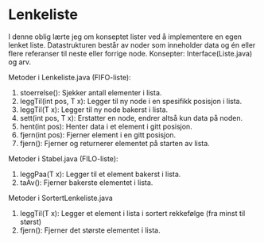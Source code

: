 # Lenkeliste
I denne oblig lærte jeg om konseptet lister ved å implementere en egen lenket liste. 
Datastrukturen består av noder som inneholder data og én eller flere referanser til neste eller forrige node.
Konsepter: Interface(Liste.java) og arv.

Metoder i Lenkeliste.java (FIFO-liste):
1. stoerrelse(): Sjekker antall elementer i lista.
2. leggTil(int pos, T x): Legger til ny node i en spesifikk posisjon i lista.
3. leggTil(T x): Legger til ny node bakerst i lista.
4. sett(int pos, T x): Erstatter en node, endrer altså kun data på noden. 
5. hent(int pos): Henter data i et element i gitt posisjon.
6. fjern(int pos): Fjerner element i en gitt posisjon.
7. fjern(): Fjerner og returnerer elementet på starten av lista. 

Metoder i Stabel.java (FILO-liste):
1. leggPaa(T x): Legger til et element bakerst i lista.
2. taAv(): Fjerner bakerste elementet i lista. 

Metoder i SortertLenkeliste.java 
1. leggTil(T x): Legger et element i lista i sortert rekkefølge (fra minst til størst)
2. fjern(): Fjerner det største elementet i lista.
